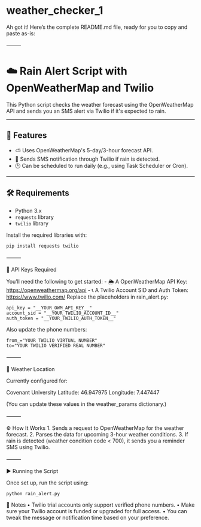 # weather_checker_1
Ah got it! Here’s the complete README.md file, ready for you to copy and paste as-is:

⸻



# ☁️ Rain Alert Script with OpenWeatherMap and Twilio

This Python script checks the weather forecast using the OpenWeatherMap API and sends you an SMS alert via Twilio if it's expected to rain.

---

## 📌 Features
- ⛅ Uses OpenWeatherMap's 5-day/3-hour forecast API.
- 📲 Sends SMS notification through Twilio if rain is detected.
- 🕒 Can be scheduled to run daily (e.g., using Task Scheduler or Cron).

---

## 🛠 Requirements

- Python 3.x
- `requests` library
- `twilio` library

Install the required libraries with:

```bash
pip install requests twilio
```


⸻

🔐 API Keys Required

You’ll need the following to get started:
	- 🌦 A OpenWeatherMap API Key: https://openweathermap.org/api
	- 📞 A Twilio Account SID and Auth Token: https://www.twilio.com/
Replace the placeholders in rain_alert.py:
```
api_key = "__YOUR_OWM_API_KEY__"
account_sid = "__YOUR_TWILIO_ACCOUNT_ID__"
auth_token = "__YOUR_TWILIO_AUTH_TOKEN__"
```
Also update the phone numbers:
```
from_="YOUR TWILIO VIRTUAL NUMBER"
to="YOUR TWILIO VERIFIED REAL NUMBER"
```

⸻

📍 Weather Location

Currently configured for:

Covenant University
Latitude: 46.947975
Longitude: 7.447447

(You can update these values in the weather_params dictionary.)

⸻

⚙️ How It Works
	1.	Sends a request to OpenWeatherMap for the weather forecast.
	2.	Parses the data for upcoming 3-hour weather conditions.
	3.	If rain is detected (weather condition code < 700), it sends you a reminder SMS using Twilio.

⸻

▶️ Running the Script

Once set up, run the script using:
```
python rain_alert.py
```

📝 Notes
	•	Twilio trial accounts only support verified phone numbers.
	•	Make sure your Twilio account is funded or upgraded for full access.
	•	You can tweak the message or notification time based on your preference.
